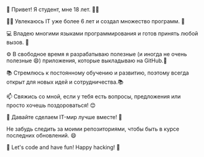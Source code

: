 👋 Привет! Я студент, мне 18 лет. 👨‍🎓

👨‍💻 Увлекаюсь IT уже более 6 лет и создал множество программ. 🚀

💻 Владею многими языками программирования и готов принять любой вызов. 🌟

⚙️ В свободное время я разрабатываю полезные (и иногда не очень полезные 😄) приложения, которые выкладываю на GitHub.📲

📚 Стремлюсь к постоянному обучению и развитию, поэтому всегда открыт для новых идей и сотрудничества.📚

📫 Свяжись со мной, если у тебя есть вопросы, предложения или просто хочешь поздороваться! 😊

🌟 Давайте сделаем IT-мир лучше вместе! 🌟

Не забудь следить за моими репозиториями, чтобы быть в курсе последних обновлений. 😄

🚀 Let's code and have fun! Happy hacking! 🚀

